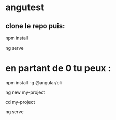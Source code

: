 # angutest

## clone le repo puis: 

npm install 

ng serve


# en partant de 0 tu peux :

npm install -g @angular/cli

ng new my-project

cd my-project

ng serve


